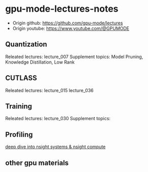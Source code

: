 # gpu-mode-lectures-notes
* Origin github: https://github.com/gpu-mode/lectures
* Origin youtube: https://www.youtube.com/@GPUMODE

## Quantization
Releated lectures: lecture_007
Supplement topics: Model Pruning, Knowledge Distillation, Low Rank 

## CUTLASS
Releated lectures: lecture_015 lecture_036

## Training
Releated lectures: lecture_030
Supplement topics: 

## Profiling
[deep dive into nsight systems & nsight compute](https://www.bilibili.com/video/BV13w411o7cu/?vd_source=0dbf2127104db17df5c266d1153eab03)

## other gpu materials

